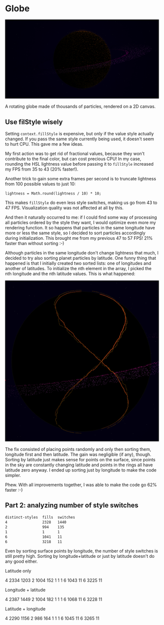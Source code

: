 
# Globe

![](screenshot.png)

A rotating globe made of thousands of particles, rendered on a 2D canvas.

## Use filStyle wisely

Setting `context.fillStyle` is expensive, but only if the value style actually changed. If you pass the same style currently being used, it doesn't seem to hurt CPU. This gave me a few ideas.

My first action was to get rid of fractional values, because they won't contribute to the final color, but can cost precious CPU! In my case, rounding the HSL lightness value before passing it to `fillStyle` increased my FPS from 35 to 43 (20% faster!).

Another trick to gain some extra frames per second is to truncate lightness from 100 possible values to just 10:

    lightness = Math.round(lightness / 10) * 10;

This makes `fillStyle` do even less style switches, making us go from 43 to 47 FPS. Visualization quality was not affected at all by this.

And then it naturally occurred to me: if I could find some way of processing all particles ordered by the style they want, I would optimize even more my rendering function. It so happens that particles in the same longitude have more or less the same style, so I decided to sort particles accordingly during initialization. This brought me from my previous 47 to 57 FPS! 21% faster than without sorting :-)

Although particles in the same longitude don't change lightness that much, I decided to try also sorting planet particles by latitude. One funny thing that happened is that I initially created two sorted lists: one of longitudes and another of latitudes. To initialize the nth element in the array, I picked the nth longitude and the nth latitude values. This is what happened:

![](sorting-gone-wrong.png)

The fix consisted of placing points randomly and only then sorting them, longitude first and then latitude. The gain was negligible (if any), though. Sorting by latitude just makes sense for points on the surface, since points in the sky are constantly changing latitude and points in the rings all have latitude zero anyway. I ended up sorting just by longitude to make the code simpler.

Phew. With all improvements together, I was able to make the code go 62% faster :-)

## Part 2: analyzing number of style switches

    distinct-styles  fills  switches
    4                2328   1440
    2                994    135
    1                1      1
    6                1041   11
    6                3218   11

Even by sorting surface points by longitude, the number of style switches is still pretty high. Sorting by longitude+latitude or just by latitude doesn't do any good either.

Latitude only

4 2334 1203
2 1004 152
1 1 1
6 1043 11
6 3225 11

Longitude + latitude

4 2387 1449
2 1004 182
1 1 1
6 1068 11
6 3228 11

Latitude + longitude

4 2290 1156
2 986 164
1 1 1
6 1045 11
6 3265 11

